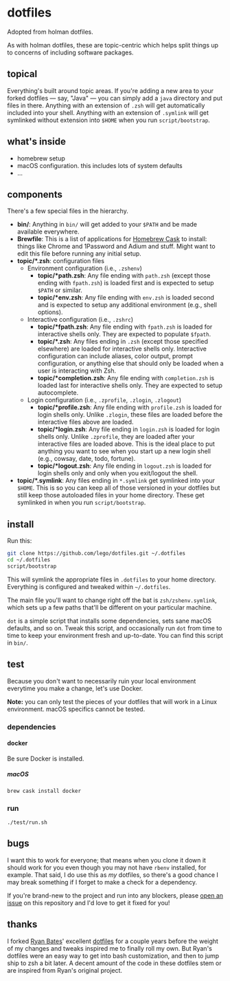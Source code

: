 # dotfiles

Adopted from holman dotfiles.

As with holman dotfiles, these are topic-centric which helps split
things up to concerns of including software packages.

## topical

Everything's built around topic areas. If you're adding a new area to
your forked dotfiles — say, "Java" — you can simply add a `java`
directory and put files in there. Anything with an extension of `.zsh`
will get automatically included into your shell. Anything with an
extension of `.symlink` will get symlinked without extension into
`$HOME` when you run `script/bootstrap`.

## what's inside

- homebrew setup
- macOS configuration. this includes lots of system defaults
- ...

## components

There's a few special files in the hierarchy.

- **bin/**: Anything in `bin/` will get added to your `$PATH` and be made
  available everywhere.
- **Brewfile**: This is a list of applications for
  [Homebrew Cask](http://caskroom.io) to install: things like Chrome and
  1Password and Adium and stuff. Might want to edit this file before
  running any initial setup.
- **topic/\*.zsh**: configuration files
    - Environment configuration (i.e., `.zshenv`)
        - **topic/\*path.zsh**: Any file ending with `path.zsh` (except
          those ending with `fpath.zsh`) is loaded first and is expected
          to setup `$PATH` or similar.
        - **topic/\*env.zsh**: Any file ending with `env.zsh` is loaded
          second and is expected to setup any additional environment
          (e.g., shell options).
    - Interactive configuration (i.e., `.zshrc`)
        - **topic/\*fpath.zsh**: Any file ending with `fpath.zsh` is
          loaded for interactive shells only.  They are expected to
          populate `$fpath`.
        - **topic/\*.zsh**: Any files ending in `.zsh` (except those
          specified elsewhere) are loaded for interactive shells only.
          Interactive configuration can include aliases, color output,
          prompt configuration, or anything else that should only be
          loaded when a user is interacting with Zsh.
        - **topic/\*completion.zsh**: Any file ending with
          `completion.zsh` is loaded last for interactive shells only.
          They are expected to setup autocomplete.
    - Login configuration (i.e., `.zprofile`, `.zlogin`, `.zlogout`)
        - **topic/\*profile.zsh**: Any file ending with `profile.zsh` is
          loaded for login shells only.  Unlike `.zlogin`, these files
          are loaded before the interactive files above are loaded.
        - **topic/\*login.zsh**: Any file ending in `login.zsh` is
          loaded for login shells only.  Unlike `.zprofile`, they are
          loaded after your interactive files are loaded above.  This is
          the ideal place to put anything you want to see when you start
          up a new login shell (e.g., cowsay, date, todo, fortune).
        - **topic/\*logout.zsh**: Any file ending in `logout.zsh` is
          loaded for login shells only and only when you exit/logout the
          shell.
- **topic/\*.symlink**: Any files ending in `*.symlink` get symlinked into
  your `$HOME`. This is so you can keep all of those versioned in your dotfiles
  but still keep those autoloaded files in your home directory. These get
  symlinked in when you run `script/bootstrap`.

## install

Run this:

```sh
git clone https://github.com/lego/dotfiles.git ~/.dotfiles
cd ~/.dotfiles
script/bootstrap
```

This will symlink the appropriate files in `.dotfiles` to your home directory.
Everything is configured and tweaked within `~/.dotfiles`.

The main file you'll want to change right off the bat is
`zsh/zshenv.symlink`, which sets up a few paths that'll be different on
your particular machine.

`dot` is a simple script that installs some dependencies, sets sane macOS
defaults, and so on. Tweak this script, and occasionally run `dot` from
time to time to keep your environment fresh and up-to-date. You can find
this script in `bin/`.

## test

Because you don't want to necessarily ruin your local environment
everytime you make a change, let's use Docker.

**Note:** you can only test the pieces of your dotfiles that will work
in a Linux environment.  macOS specifics cannot be tested.

### dependencies

#### docker

Be sure Docker is installed.

##### macOS

    brew cask install docker

### run

    ./test/run.sh

## bugs

I want this to work for everyone; that means when you clone it down it should
work for you even though you may not have `rbenv` installed, for example. That
said, I do use this as *my* dotfiles, so there's a good chance I may break
something if I forget to make a check for a dependency.

If you're brand-new to the project and run into any blockers, please
[open an issue](https://github.com/holman/dotfiles/issues) on this repository
and I'd love to get it fixed for you!

## thanks

I forked [Ryan Bates](http://github.com/ryanb)' excellent
[dotfiles](http://github.com/ryanb/dotfiles) for a couple years before the
weight of my changes and tweaks inspired me to finally roll my own. But Ryan's
dotfiles were an easy way to get into bash customization, and then to jump ship
to zsh a bit later. A decent amount of the code in these dotfiles stem or are
inspired from Ryan's original project.
